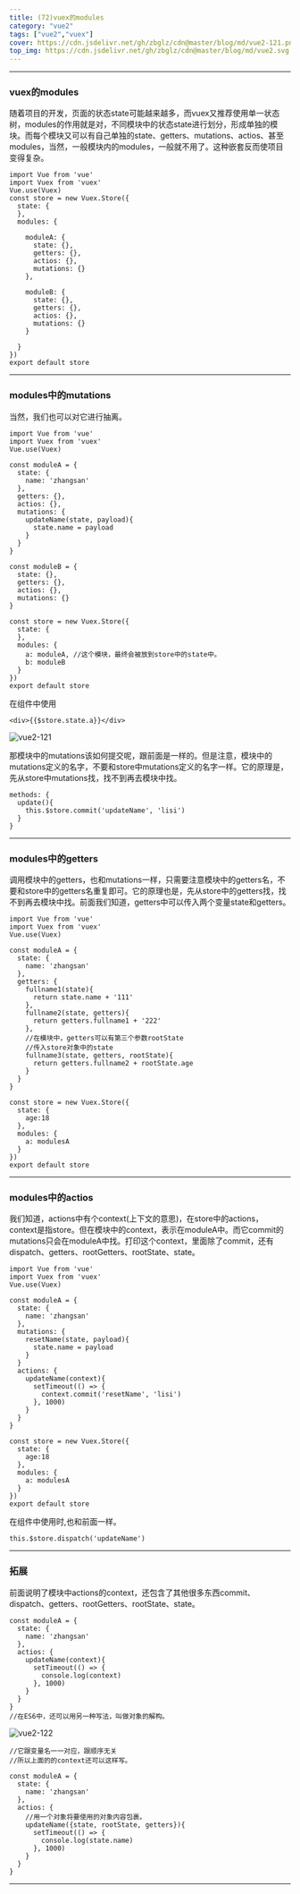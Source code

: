 ```yaml
---
title: (72)vuex的modules
category: "vue2"
tags: ["vue2","vuex"]
cover: https://cdn.jsdelivr.net/gh/zbglz/cdn@master/blog/md/vue2-121.png
top_img: https://cdn.jsdelivr.net/gh/zbglz/cdn@master/blog/md/vue2.svg
---
```


***

### vuex的modules

随着项目的开发，页面的状态state可能越来越多，而vuex又推荐使用单一状态树，modules的作用就是对，不同模块中的状态state进行划分，形成单独的模块。而每个模块又可以有自己单独的state、getters、mutations、actios、甚至modules，当然，一般模块内的modules，一般就不用了。这种嵌套反而使项目变得复杂。


    import Vue from 'vue'
    import Vuex from 'vuex'
    Vue.use(Vuex)
    const store = new Vuex.Store({
      state: {
      },
      modules: {
        
        moduleA: {
          state: {},
          getters: {},
          actios: {},
          mutations: {}
        },
        
        moduleB: {
          state: {},
          getters: {},
          actios: {},
          mutations: {}
        }
        
      }
    })
    export default store

***

### modules中的mutations

当然，我们也可以对它进行抽离。

    import Vue from 'vue'
    import Vuex from 'vuex'
    Vue.use(Vuex)
    
    const moduleA = {
      state: {
        name: 'zhangsan'
      },
      getters: {},
      actios: {},
      mutations: {
        updateName(state, payload){
          state.name = payload
        }
      }
    }
        
    const moduleB = {
      state: {},
      getters: {},
      actios: {},
      mutations: {}
    }
    
    const store = new Vuex.Store({
      state: {
      },
      modules: {
        a: moduleA, //这个模块，最终会被放到store中的state中。
        b: moduleB
      }
    })
    export default store

在组件中使用 


    <div>{{$store.state.a}}</div>


![vue2-121](https://cdn.jsdelivr.net/gh/zbglz/cdn@master/blog/md/vue2-121.png)

那模块中的mutations该如何提交呢，跟前面是一样的。但是注意，模块中的mutations定义的名字，不要和store中mutations定义的名字一样。它的原理是，先从store中mutations找，找不到再去模块中找。


    methods: {
      update(){
        this.$store.commit('updateName', 'lisi')
      }
    }

***

### modules中的getters

调用模块中的getters，也和mutations一样，只需要注意模块中的getters名，不要和store中的getters名重复即可。它的原理也是，先从store中的getters找，找不到再去模块中找。前面我们知道，getters中可以传入两个变量state和getters。


    import Vue from 'vue'
    import Vuex from 'vuex'
    Vue.use(Vuex)
    
    const moduleA = {
      state: {
        name: 'zhangsan'
      },
      getters: {
        fullname1(state){
          return state.name + '111'
        },
        fullname2(state, getters){
          return getters.fullname1 + '222'
        },
        //在模块中，getters可以有第三个参数rootState
        //传入store对象中的state
        fullname3(state, getters, rootState){
          return getters.fullname2 + rootState.age
        }
      }
    }
    
    const store = new Vuex.Store({
      state: {
        age:18
      },
      modules: {
        a: modulesA    
      }
    })
    export default store

***

### modules中的actios

我们知道，actions中有个context(上下文的意思)，在store中的actions，context是指store。但在模块中的context，表示在moduleA中。而它commit的mutations只会在moduleA中找。打印这个context，里面除了commit，还有dispatch、getters、rootGetters、rootState、state。

    import Vue from 'vue'
    import Vuex from 'vuex'
    Vue.use(Vuex)
    
    const moduleA = {
      state: {
        name: 'zhangsan'
      },
      mutations: {
        resetName(state, payload){
          state.name = payload
        }
      }
      actions: {
        updateName(context){
          setTimeout(() => {
            context.commit('resetName', 'lisi')
          }, 1000)
        }
      }
    }
    
    const store = new Vuex.Store({
      state: {
        age:18
      },
      modules: {
        a: modulesA    
      }
    })
    export default store

在组件中使用时,也和前面一样。


    this.$store.dispatch('updateName')

***

### 拓展

前面说明了模块中actions的context，还包含了其他很多东西commit、dispatch、getters、rootGetters、rootState、state。


    const moduleA = {
      state: {
        name: 'zhangsan'
      },
      actios: {
        updateName(context){
          setTimeout(() => {
            console.log(context)
          }, 1000)
        }
      }
    }
    //在ES6中，还可以用另一种写法，叫做对象的解构。


![vue2-122](https://cdn.jsdelivr.net/gh/zbglz/cdn@master/blog/md/vue2-122.png)


    //它跟变量名一一对应，跟顺序无关
    //所以上面的的context还可以这样写。
    
    const moduleA = {
      state: {
        name: 'zhangsan'
      },
      actios: {
        //用一个对象将要使用的对象内容包裹。
        updateName({state, rootState, getters}){
          setTimeout(() => {
            console.log(state.name)
          }, 1000)
        }
      }
    }


***